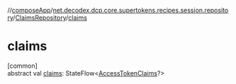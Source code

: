 //[composeApp](../../../index.md)/[net.decodex.dcp.core.supertokens.recipes.session.repository](../index.md)/[ClaimsRepository](index.md)/[claims](claims.md)

# claims

[common]\
abstract val [claims](claims.md): StateFlow&lt;[AccessTokenClaims](../../net.decodex.dcp.core.supertokens.claims/-access-token-claims/index.md)?&gt;
